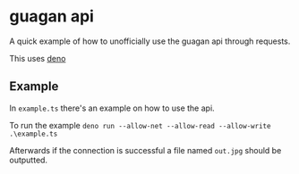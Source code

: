 # guagan api

A quick example of how to unofficially use the guagan api through requests.

This uses [deno](//deno.land)

## Example

In `example.ts` there's an example on how to use the api.

To run the example `deno run --allow-net --allow-read --allow-write .\example.ts`

Afterwards if the connection is successful a file named `out.jpg` should be outputted.
